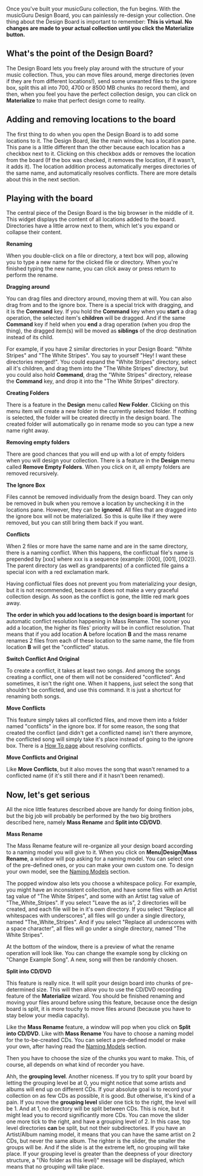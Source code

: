 Once you've built your musicGuru collection, the fun begins. With the musicGuru Design Board, you can painlessly re-design your collection. One thing about the Design Board is important to remember: **This is virtual. No changes are made to your actual collection until you click the Materialize button.**

What's the point of the Design Board?
-----

The Design Board lets you freely play around with the structure of your music collection. Thus, you can move files around, merge directories (even if they are from different locations!), send some unwanted files to the ignore box, split this all into 700, 4700 or 8500 MB chunks (to record them), and then, when you feel you have the perfect collection design, you can click on **Materialize** to make that perfect design come to reality.

Adding and removing locations to the board
-----

The first thing to do when you open the Design Board is to add some locations to it. The Design Board, like the main window, has a location pane. This pane is a little different than the other because each location has a checkbox next to it. Clicking on this checkbox adds or removes the location from the board (If the box was checked, it removes the location, if it wasn't, it adds it). The location addition process automatically merges directories of the same name, and automatically resolves conflicts. There are more details about this in the next section.

Playing with the board
-----

The central piece of the Design Board is the big browser in the middle of it. This widget displays the content of all locations added to the board. Directories have a little arrow next to them, which let's you expand or collapse their content.

**Renaming**

When you double-click on a file or directory, a text box will pop, allowing you to type a new name for the clicked file or directory. When you're finished typing the new name, you can click away or press return to perform the rename.

**Dragging around**

You can drag files and directory around, moving them at will. You can also drag from and to the ignore box. There is a special trick with dragging, and it is the **Command** key. If you hold the **Command** key when you **start** a drag operation, the selected item's **children** will be dragged. And if the same **Command** key if held when you **end** a drag operation (when you drop the thing), the dragged item(s) will be moved as **siblings** of the drop destination instead of its child.

For example, if you have 2 similar directories in your Design Board: "White Stripes" and "The White Stripes". You say to yourself "Hey! I want these directories merged!". You could expand the "White Stripes" directory, select all it's children, and drag them into the "The White Stripes" directory, but you could also hold **Command**, drag the "White Stripes" directory, release the **Command** key, and drop it into the "The White Stripes" directory.

**Creating Folders**

There is a feature in the **Design** menu called **New Folder**. Clicking on this menu item will create a new folder in the currently selected folder. If nothing is selected, the folder will be created directly in the design board. The created folder will automatically go in rename mode so you can type a new name right away.

**Removing empty folders**

There are good chances that you will end up with a lot of empty folders when you will design your collection. There is a feature in the **Design** menu called **Remove Empty Folders**. When you click on it, all empty folders are removed recursively.

**The Ignore Box**

Files cannot be removed individually from the design board. They can only be removed in bulk when you remove a location by unchecking it in the locations pane. However, they can be **ignored**. All files that are dragged into the ignore box will not be materialized. So this is quite like if they were removed, but you can still bring them back if you want.

**Conflicts**

When 2 files or more have the same name and are in the same directory, there is a naming conflict. When this happens, the conflictual file's name is prepended by [xxx] where xxx is a sequence (example: [000], [001], [002]). The parent directory (as well as grandparents) of a conflicted file gains a special icon with a red exclamation mark.

Having conflictual files does not prevent you from materializing your design, but it is not recommended, because it does not make a very graceful collection design. As soon as the conflict is gone, the little red mark goes away.

**The order in which you add locations to the design board is important** for automatic conflict resolution happening in Mass Rename. The sooner you add a location, the higher its files' priority will be in conflict resolution. That means that if you add location **A** before location **B** and the mass rename renames 2 files from each of these location to the same name, the file from location **B** will get the "conflicted" status.

**Switch Conflict And Original**

To create a conflict, it takes at least two songs. And among the songs creating a conflict, one of them will not be considered "conflicted". And sometimes, it isn't the right one. When it happens, just select the song that shouldn't be conflicted, and use this command. It is just a shortcut for renaming both songs.

**Move Conflicts**

This feature simply takes all conflicted files, and move them into a folder named "conflicts" in the ignore box. If for some reason, the song that created the conflict (and didn't get a conflicted name) isn't there anymore, the conflicted song will simply take it's place instead of going to the ignore box. There is a [How To page](howto/resolve_conflicts.htm) about resolving conflicts.

**Move Conflicts and Original**

Like **Move Conflicts**, but it also moves the song that wasn't renamed to a conflicted name (if it's still there and if it hasn't been renamed).

Now, let's get serious
-----

All the nice little features described above are handy for doing finition jobs, but the big job will probably be performed by the two big brothers described here, namely **Mass Rename** and **Split into CD/DVD**.

**Mass Rename**

The Mass Rename feature will re-organize all your design board according to a naming model you will give to it. When you click on **Menu|Design|Mass Rename**, a window will pop asking for a naming model. You can select one of the pre-defined ones, or you can make your own custom one. To design your own model, see the [Naming Models](naming_models.htm) section.

The popped window also lets you choose a whitespace policy. For example, you might have an inconsistent collection, and have some files with an Artist tag value of "The White Stripes", and some with an Artist tag value of "The_White_Stripes". If you select "Leave the as is", 2 directories will be created, and each file will be in it's own directory. If you select "Replace all whitespaces with underscores", all files will go under a single directory, named "The_White_Stripes". And if you select "Replace all underscores with a space character", all files will go under a single directory, named "The White Stripes".

At the bottom of the window, there is a preview of what the rename operation will look like. You can change the example song by clicking on "Change Example Song". A new, song will then be randomly chosen.

**Split into CD/DVD**

This feature is really nice. It will split your design board into chunks of pre-determined size. This will then allow you to use the CD/DVD recording feature of the **Materialize** wizard. You should be finished renaming and moving your files around before using this feature, because once the design board is split, it is more touchy to move files around (because you have to stay below your media capacity).

Like the **Mass Rename** feature, a window will pop when you click on **Split into CD/DVD**. Like with **Mass Rename** You have to choose a naming model for the to-be-created CDs. You can select a pre-defined model or make your own, after having read the [Naming Models](naming_models.htm) section.

Then you have to choose the size of the chunks you want to make. This, of course, all depends on what kind of recorder you have.

Ahh, the **grouping level**. Another niceness. If you try to split your board by letting the grouping level be at 0, you might notice that some artists and albums will end up on different CDs. If your absolute goal is to record your collection on as few CDs as possible, it is good. But otherwise, it's kind of a pain. If you move the **grouping level** slider one tick to the right, the level will be 1. And at 1, no directory will be split between CDs. This is nice, but it might lead you to record significantly more CDs. You can move the slider one more tick to the right, and have a grouping level of 2. In this case, top level directories **can** be split, but not their subdirectories. If you have an Artist/Album naming model, it means that you can have the same artist on 2 CDs, but never the same album. The righter is the slider, the smaller the groups will be. And if the slide is at the extreme left, no grouping will take place. If your grouping level is greater than the deepness of your directory structure, a "(No folder as this level)" message will be displayed, which means that no grouping will take place.

